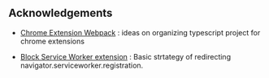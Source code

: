 

## Acknowledgements

* [Chrome Extension Webpack](https://github.com/sszczep/chrome-extension-webpack) : ideas on organizing typescript project for chrome extensions

* [Block Service Worker extension](https://github.com/clod81/block_service_workers) : Basic strtategy of redirecting navigator.serviceworker.registration. 